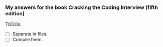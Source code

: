 ### My answers for the book Cracking the Coding Interview (fifth edition)

TODOs:
- [ ] Separate in files.
- [ ] Compile them.

